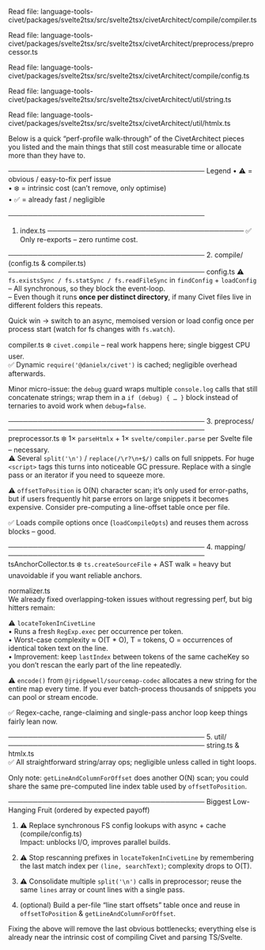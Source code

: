 

Read file: language-tools-civet/packages/svelte2tsx/src/svelte2tsx/civetArchitect/compile/compiler.ts


Read file: language-tools-civet/packages/svelte2tsx/src/svelte2tsx/civetArchitect/preprocess/preprocessor.ts


Read file: language-tools-civet/packages/svelte2tsx/src/svelte2tsx/civetArchitect/compile/config.ts


Read file: language-tools-civet/packages/svelte2tsx/src/svelte2tsx/civetArchitect/util/string.ts


Read file: language-tools-civet/packages/svelte2tsx/src/svelte2tsx/civetArchitect/util/htmlx.ts

Below is a quick “perf-profile walk-through” of the CivetArchitect pieces you listed and the main things that still cost measurable time or allocate more than they have to.

────────────────────────────────────────
Legend
• ⚠️ = obvious / easy-to-fix perf issue  
• ❄️ = intrinsic cost (can’t remove, only optimise)  
• ✅ = already fast / negligible

────────────────────────────────────────
1. index.ts
────────────────────────────────────────
✅ Only re-exports – zero runtime cost.

────────────────────────────────────────
2. compile/ (config.ts & compiler.ts)
────────────────────────────────────────
config.ts
⚠️ `fs.existsSync / fs.statSync / fs.readFileSync` in `findConfig` + `loadConfig`  
   – All synchronous, so they block the event-loop.  
   – Even though it runs **once per distinct directory**, if many Civet files live in different folders this repeats.

   Quick win → switch to an async, memoised version or load config once per process start (watch for fs changes with `fs.watch`).

compiler.ts
❄️ `civet.compile` – real work happens here; single biggest CPU user.  
✅ Dynamic `require('@danielx/civet')` is cached; negligible overhead afterwards.

Minor micro-issue: the `debug` guard wraps multiple `console.log` calls that still concatenate strings; wrap them in a `if (debug) { … }` block instead of ternaries to avoid work when `debug=false`.

────────────────────────────────────────
3. preprocess/
────────────────────────────────────────
preprocessor.ts
❄️ 1× `parseHtmlx` + 1× `svelte/compiler.parse` per Svelte file – necessary.  
⚠️  Several `split('\n')` / `replace(/\r?\n+$/)` calls on full snippets. For huge `<script>` tags this turns into noticeable GC pressure. Replace with a single pass or an iterator if you need to squeeze more.

⚠️ `offsetToPosition` is O(N) character scan; it’s only used for error-paths, but if users frequently hit parse errors on large snippets it becomes expensive. Consider pre-computing a line-offset table once per file.

✅ Loads compile options once (`loadCompileOpts`) and reuses them across blocks – good.

────────────────────────────────────────
4. mapping/
────────────────────────────────────────
tsAnchorCollector.ts
❄️ `ts.createSourceFile` + AST walk = heavy but unavoidable if you want reliable anchors.

normalizer.ts  
We already fixed overlapping-token issues without regressing perf, but big hitters remain:

⚠️  `locateTokenInCivetLine`  
    • Runs a fresh `RegExp.exec` per occurrence per token.  
    • Worst-case complexity ≈ O(T * O), T = tokens, O = occurrences of identical token text on the line.  
    • Improvement: keep `lastIndex` between tokens of the same cacheKey so you don’t rescan the early part of the line repeatedly.

⚠️  `encode()` from `@jridgewell/sourcemap-codec` allocates a new string for the entire map every time. If you ever batch-process thousands of snippets you can pool or stream encode.

✅  Regex-cache, range-claiming and single-pass anchor loop keep things fairly lean now.

────────────────────────────────────────
5. util/
────────────────────────────────────────
string.ts & htmlx.ts  
✅ All straightforward string/array ops; negligible unless called in tight loops.

Only note: `getLineAndColumnForOffset` does another O(N) scan; you could share the same pre-computed line index table used by `offsetToPosition`.

────────────────────────────────────────
Biggest Low-Hanging Fruit
(ordered by expected payoff)

1. ⚠️ Replace synchronous FS config lookups with async + cache (compile/config.ts)  
   Impact: unblocks I/O, improves parallel builds.

2. ⚠️ Stop rescanning prefixes in `locateTokenInCivetLine` by remembering the last match index per `(line, searchText)`; complexity drops to O(T).

3. ⚠️ Consolidate multiple `split('\n')` calls in preprocessor; reuse the same `lines` array or count lines with a single pass.

4. (optional) Build a per-file “line start offsets” table once and reuse in `offsetToPosition` & `getLineAndColumnForOffset`.

Fixing the above will remove the last obvious bottlenecks; everything else is already near the intrinsic cost of compiling Civet and parsing TS/Svelte.
